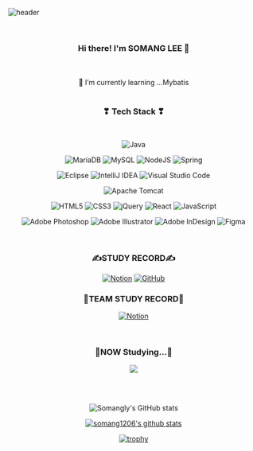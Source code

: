 ![header](https://capsule-render.vercel.app/api?section=header&type=soft&color=9CC7E6&height=100&section=header&text=SOMANG%20LEE&fontSize=40&animation=blink&fontColor=ffffff)

<div align="center">


</br>

### Hi there! I'm SOMANG LEE 👋

</br>

<!--
**somang1206/somang1206** is a ✨ _special_ ✨ repository because its `README.md` (this file) appears on your GitHub profile.

Here are some ideas to get you started:

- 👯 I’m looking to collaborate on ...
- 🤔 I’m looking for help with ...
- 💬 Ask me about ...
- 📫 How to reach me: ...
- 😄 Pronouns: ...
- ⚡ Fun fact: ...



-->


 </br>
 🌱 I’m currently learning ...Mybatis

</div>

</br>

<div align="center">
<h3 align="center"><b>❣ Tech Stack ❣</b></h3>
</br>
<p align="center">

![Java](https://img.shields.io/badge/java-bae1ff?style=flat-square&logo=openjdk&logoColor=white)


![MariaDB](https://img.shields.io/badge/MariaDB-bae1ff?style=flat-square&logo=mariadb&logoColor=white)
![MySQL](https://img.shields.io/badge/mysql-bae1ff.svg?style=flat-square&logo=mysql&logoColor=white)
![NodeJS](https://img.shields.io/badge/node.js-bae1ff?style=flat-square&logo=node.js&logoColor=white)
![Spring](https://img.shields.io/badge/spring-bae1ff.svg?style=flat-square&logo=spring&logoColor=white)


![Eclipse](https://img.shields.io/badge/Eclipse-bae1ff.svg?style=flat-square&logo=Eclipse&logoColor=white)
![IntelliJ IDEA](https://img.shields.io/badge/IntelliJIDEA-bae1ff.svg?style=flat-square&logo=intellij-idea&logoColor=white)
![Visual Studio Code](https://img.shields.io/badge/Visual%20Studio%20Code-bae1ff.svg?style=flat-square&logo=visual-studio-code&logoColor=white)

![Apache Tomcat](https://img.shields.io/badge/apache%20tomcat-bae1ff.svg?style=flat-square&logo=apache-tomcat&logoColor=black)


![HTML5](https://img.shields.io/badge/html5-bae1ff.svg?style=flat-square&logo=html5&logoColor=white)
![CSS3](https://img.shields.io/badge/css3-bae1ff.svg?style=flat-square&logo=css3&logoColor=white)
![jQuery](https://img.shields.io/badge/jquery-bae1ff.svg?style=flat-square&logo=jquery&logoColor=white)
![React](https://img.shields.io/badge/react-bae1ff.svg?style=flat-square&logo=react&logoColor=ffffff)
![JavaScript](https://img.shields.io/badge/javascript-bae1ff.svg?style=flat-square&logo=javascript&logoColor=white)

![Adobe Photoshop](https://img.shields.io/badge/adobe%20photoshop-bae1ff.svg?style=flat-square&logo=adobe%20photoshop&logoColor=white)
![Adobe Illustrator](https://img.shields.io/badge/adobe%20illustrator-bae1ff.svg?style=flat-square&logo=adobe%20illustrator&logoColor=white)
![Adobe InDesign](https://img.shields.io/badge/Adobe%20InDesign-bae1ff?style=flat-square&logo=adobeindesign&logoColor=white)
![Figma](https://img.shields.io/badge/figma-bae1ff.svg?style=flat-square&logo=figma&logoColor=white)
</p>


</br>



<h3><b>✍STUDY RECORD✍</b></h3>

<a href="https://www.notion.so/82aca361e2c14584b15f1aff0f22508a">![Notion](https://img.shields.io/badge/Notion-ffb3ba.svg?style=flat-square&logo=notion&logoColor=white)</a>
<a href="https://github.com/somang1206">![GitHub](https://img.shields.io/badge/github-ffffba.svg?style=flat-square&logo=github&logoColor=white)</a>


<h3><b>🤝TEAM STUDY RECORD🤝</b></h3>

<a href="https://www.notion.so/yunjinius/DBDBD-fe2c74c88aaa4320baa9b8ed7b45a4b7">![Notion](https://img.shields.io/badge/Notion-baffc9.svg?style=flat-square&logo=notion&logoColor=white)</a>


</br>
<h3 align="center"><b>🧾NOW Studying...🧾</b></h3>

<img src="https://img.shields.io/badge/TypeScript-ffdfba?style=flat-square&logo=TypeScript&logoColor=white"></a>

</br></br>

![Somangly's GitHub stats](https://github-readme-stats.vercel.app/api?username=somang1206&show_icons=true&theme=radical)


[![somang1206's github stats](https://github-readme-stats.vercel.app/api/top-langs/?username=somang1206&show_icons=true&hide_border=true&title_color=004386&icon_color=004386&layout=compact)](https://github.com/somang1206)


[![trophy](https://github-profile-trophy.vercel.app/?username=somang1206)](https://github.com/ryo-ma/github-profile-trophy)

</br>

<!-- [![Solved.ac
somang1206](http://mazassumnida.wtf/api/v2/generate_badge?boj={handle})](https://solved.ac/{handle}) -->

</br>



</div>

